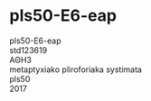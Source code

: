 # pls50-E6-eap
pls50-E6-eap  
std123619  
ΑΘΗ3  
metaptyxiako pliroforiaka systimata  
pls50  
2017  
